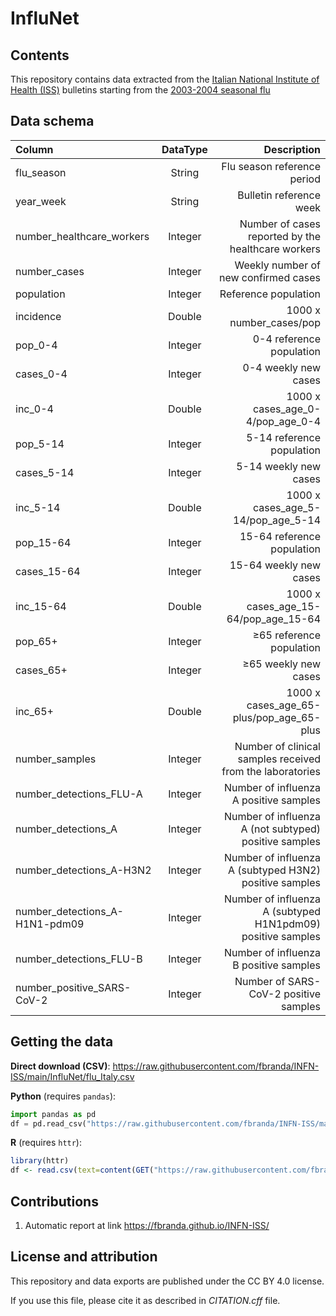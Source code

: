 # InfluNet

## Contents

This repository contains data extracted from the [Italian National Institute of Health (ISS)](https://www.epicentro.iss.it/influenza/influnet) bulletins starting from the [2003-2004 seasonal flu](https://w3.iss.it/site/rmi/influnet/pagine/stagioni.aspx)


## Data schema

| Column      | DataType | Description     |
| :---        |    :----:   |          ---: |
| flu_season      | String       | Flu season reference period  |
| year_week     |  String       | Bulletin reference week   |
| number_healthcare_workers   | Integer | Number of cases reported by the healthcare workers  |
| number_cases  | Integer | Weekly number of new confirmed cases  |
| population | Integer | Reference population |
| incidence | Double | 1000 x number_cases/pop |
| pop_0-4 | Integer | 0-4 reference population  |
| cases_0-4 | Integer | 0-4 weekly new cases  |
| inc_0-4 | Double | 1000 x cases_age_0-4/pop_age_0-4  |
| pop_5-14 | Integer | 5-14 reference population  |
| cases_5-14 | Integer | 5-14 weekly new cases  |
| inc_5-14 | Double | 1000 x cases_age_5-14/pop_age_5-14  |
| pop_15-64 | Integer | 15-64 reference population  |
| cases_15-64 | Integer | 15-64 weekly new cases  |
| inc_15-64 | Double | 1000 x cases_age_15-64/pop_age_15-64  |
| pop_65+ | Integer | ≥65 reference population  |
| cases_65+ | Integer | ≥65 weekly new cases  |
| inc_65+ | Double | 1000 x cases_age_65-plus/pop_age_65-plus  |
| number_samples | Integer | Number of clinical samples received from the laboratories  |
| number_detections_FLU-A | Integer | Number of influenza A positive samples  |
| number_detections_A | Integer | Number of influenza A (not subtyped) positive samples |
| number_detections_A-H3N2 | Integer | Number of influenza A (subtyped H3N2)  positive samples  |
| number_detections_A-H1N1-pdm09 | Integer | Number of influenza A (subtyped H1N1pdm09) positive samples  |
| number_detections_FLU-B | Integer | Number of influenza B positive samples  |
| number_positive_SARS-CoV-2 | Integer | Number of SARS-CoV-2 positive samples  |





## Getting the data

**Direct download (CSV)**: https://raw.githubusercontent.com/fbranda/INFN-ISS/main/InfluNet/flu_Italy.csv

**Python** (requires `pandas`):
```python
import pandas as pd
df = pd.read_csv("https://raw.githubusercontent.com/fbranda/INFN-ISS/main/InfluNet/flu_Italy.csv")
```

**R** (requires `httr`):
```r
library(httr)
df <- read.csv(text=content(GET("https://raw.githubusercontent.com/fbranda/INFN-ISS/main/InfluNet/flu_Italy.csv")))
```

## Contributions
1) Automatic report at link https://fbranda.github.io/INFN-ISS/


## License and attribution

This repository and data exports are published under the CC BY 4.0 license.

If you use this file, please cite it as described in *CITATION.cff* file.
